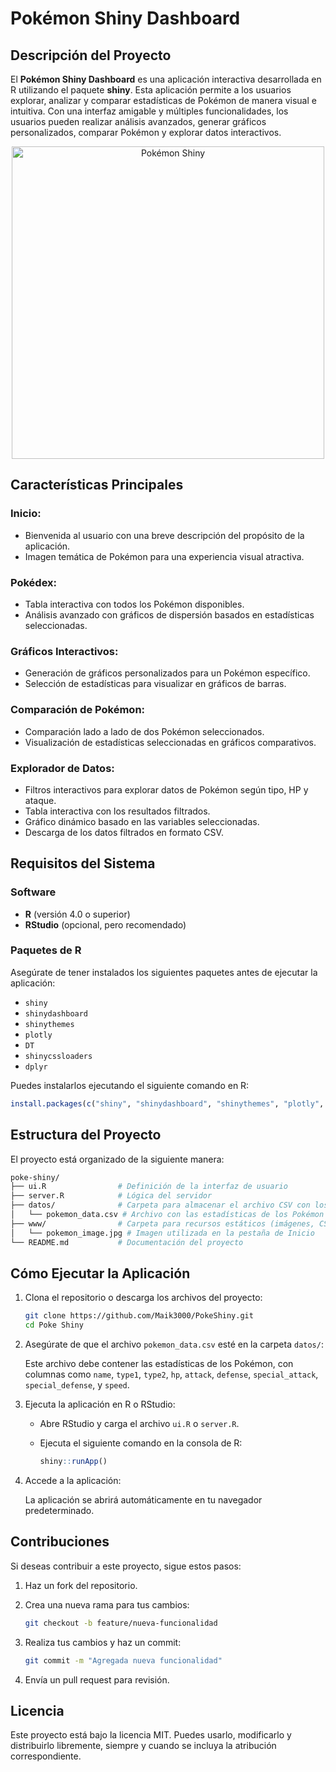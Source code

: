 # Pokémon Shiny Dashboard

## Descripción del Proyecto
El **Pokémon Shiny Dashboard** es una aplicación interactiva desarrollada en R utilizando el paquete **shiny**. Esta aplicación permite a los usuarios explorar, analizar y comparar estadísticas de Pokémon de manera visual e intuitiva. Con una interfaz amigable y múltiples funcionalidades, los usuarios pueden realizar análisis avanzados, generar gráficos personalizados, comparar Pokémon y explorar datos interactivos.

<div style="text-align: center;">
  <img src="https://cdn.prod.website-files.com/622733c59bf20d8a074764f6/627a7569f1389244d2938298_pokemon-banner.png" alt="Pokémon Shiny" width="500">
</div>

## Características Principales

### Inicio:
- Bienvenida al usuario con una breve descripción del propósito de la aplicación.
- Imagen temática de Pokémon para una experiencia visual atractiva.

### Pokédex:
- Tabla interactiva con todos los Pokémon disponibles.
- Análisis avanzado con gráficos de dispersión basados en estadísticas seleccionadas.

### Gráficos Interactivos:
- Generación de gráficos personalizados para un Pokémon específico.
- Selección de estadísticas para visualizar en gráficos de barras.

### Comparación de Pokémon:
- Comparación lado a lado de dos Pokémon seleccionados.
- Visualización de estadísticas seleccionadas en gráficos comparativos.

### Explorador de Datos:
- Filtros interactivos para explorar datos de Pokémon según tipo, HP y ataque.
- Tabla interactiva con los resultados filtrados.
- Gráfico dinámico basado en las variables seleccionadas.
- Descarga de los datos filtrados en formato CSV.

## Requisitos del Sistema

### Software
- **R** (versión 4.0 o superior)
- **RStudio** (opcional, pero recomendado)

### Paquetes de R
Asegúrate de tener instalados los siguientes paquetes antes de ejecutar la aplicación:

- `shiny`
- `shinydashboard`
- `shinythemes`
- `plotly`
- `DT`
- `shinycssloaders`
- `dplyr` 

Puedes instalarlos ejecutando el siguiente comando en R:

```R
install.packages(c("shiny", "shinydashboard", "shinythemes", "plotly", "DT", "shinycssloaders", "dplyr"))
```

## Estructura del Proyecto

El proyecto está organizado de la siguiente manera:

```bash
poke-shiny/
├── ui.R                # Definición de la interfaz de usuario
├── server.R            # Lógica del servidor
├── datos/              # Carpeta para almacenar el archivo CSV con los datos de Pokémon
│   └── pokemon_data.csv # Archivo con las estadísticas de los Pokémon
├── www/                # Carpeta para recursos estáticos (imágenes, CSS, etc.)
│   └── pokemon_image.jpg # Imagen utilizada en la pestaña de Inicio
└── README.md           # Documentación del proyecto
```

## Cómo Ejecutar la Aplicación

1. Clona el repositorio o descarga los archivos del proyecto:

    ```bash
    git clone https://github.com/Maik3000/PokeShiny.git
    cd Poke Shiny
    ```

2. Asegúrate de que el archivo `pokemon_data.csv` esté en la carpeta `datos/`:

   Este archivo debe contener las estadísticas de los Pokémon, con columnas como `name`, `type1`, `type2`, `hp`, `attack`, `defense`, `special_attack`, `special_defense`, y `speed`.

3. Ejecuta la aplicación en R o RStudio:

    - Abre RStudio y carga el archivo `ui.R` o `server.R`.
    - Ejecuta el siguiente comando en la consola de R:

      ```r
      shiny::runApp()
      ```

4. Accede a la aplicación:

   La aplicación se abrirá automáticamente en tu navegador predeterminado.

## Contribuciones

Si deseas contribuir a este proyecto, sigue estos pasos:

1. Haz un fork del repositorio.
2. Crea una nueva rama para tus cambios:

    ```bash
    git checkout -b feature/nueva-funcionalidad
    ```

3. Realiza tus cambios y haz un commit:

    ```bash
    git commit -m "Agregada nueva funcionalidad"
    ```

4. Envía un pull request para revisión.

## Licencia

Este proyecto está bajo la licencia MIT. Puedes usarlo, modificarlo y distribuirlo libremente, siempre y cuando se incluya la atribución correspondiente.
```

